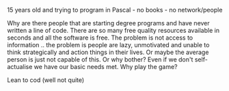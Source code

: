 15 years old and trying to program in Pascal - no books - no network/people

Why are there people that are starting degree programs and have never written a line of code.
There are so many free quality resources available in seconds and all the software is free.
The problem is not access to information .. the problem is people are lazy, unmotivated and unable to think strategically and action things in their lives.
Or maybe the average person is just not capable of this.
Or why bother? Even if we don't self-actualise we have our basic needs met. Why play the game?

Lean to cod
(well not quite)

